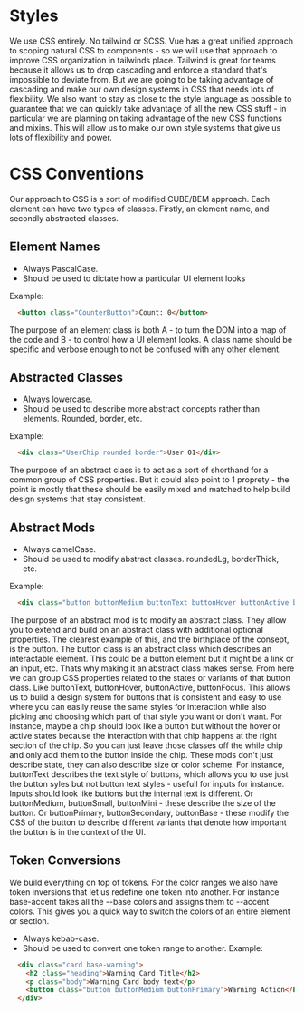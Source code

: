 # Styles
We use CSS entirely. No tailwind or SCSS. Vue has a great unified approach to scoping natural CSS to components - so we will use that approach to improve CSS organization in tailwinds place. 
Tailwind is great for teams because it allows us to drop cascading and enforce a standard that's impossible to deviate from. But we are going to be taking advantage of cascading and make our own design systems in CSS that needs lots of flexibility. We also want to stay as close to the style language as possible to guarantee that we can quickly take advantage of all the new CSS stuff - in particular we are planning on taking advantage of the new CSS functions and mixins. This will allow us to make our own style systems that give us lots of flexibility and power.

# CSS Conventions
Our approach to CSS is a sort of modified CUBE/BEM approach. Each element can have two types of classes. Firstly, an element name, and secondly abstracted classes.

## Element Names
- Always PascalCase.
- Should be used to dictate how a particular UI element looks

Example:
```html
  <button class="CounterButton">Count: 0</button>
```

The purpose of an element class is both A - to turn the DOM into a map of the code and B - to control how a UI element looks. A class name should be specific and verbose enough to not be confused with any other element.

## Abstracted Classes
- Always lowercase.
- Should be used to describe more abstract concepts rather than elements. Rounded, border, etc.

Example:
```html
  <div class="UserChip rounded border">User 01</div>
```

The purpose of an abstract class is to act as a sort of shorthand for a common group of CSS properties. But it could also point to 1 proprety - the point is mostly that these should be easily mixed and matched to help build design systems that stay consistent.

## Abstract Mods
- Always camelCase.
- Should be used to modify abstract classes. roundedLg, borderThick, etc.

Example:
```html
  <div class="button buttonMedium buttonText buttonHover buttonActive buttonFocus">User 01</div>
```

The purpose of an abstract mod is to modify an abstract class. They allow you to extend and build on an abstract class with additional optional properties. The clearest example of this, and the birthplace of the consept, is the button. 
The button class is an abstract class which describes an interactable element. This could be a button element but it might be a link or an input, etc. Thats why making it an abstract class makes sense. From here we can group CSS properties related to the states or variants of that button class. Like buttonText, buttonHover, buttonActive, buttonFocus. This allows us to build a design system for buttons that is consistent and easy to use where you can easily reuse the same styles for interaction while also picking and choosing which part of that style you want or don't want. For instance, maybe a chip should look like a button but without the hover or active states because the interaction with that chip happens at the right section of the chip. So you can just leave those classes off the while chip and only add them to the button inside the chip.
These mods don't just describe state, they can also describe size or color scheme. For instance, buttonText describes the text style of buttons, which allows you to use just the button syles but not button text styles - usefull for inputs for instance. Inputs should look like buttons but the internal text is different. Or buttonMedium, buttonSmall, buttonMini - these describe the size of the button. Or buttonPrimary, buttonSecondary, buttonBase - these modify the CSS of the button to describe different variants that denote how important the button is in the context of the UI.

## Token Conversions
We build everything on top of tokens. For the color ranges we also have token inversions that let us redefine one token into another. For instance base-accent takes all the --base colors and assigns them to --accent colors. This gives you a quick way to switch the colors of an entire element or section. 

- Always kebab-case.
- Should be used to convert one token range to another.
Example:
```html
  <div class="card base-warning">
    <h2 class="heading">Warning Card Title</h2>
    <p class="body">Warning Card body text</p>
    <button class="button buttonMedium buttonPrimary">Warning Action</button>
  </div>
```
